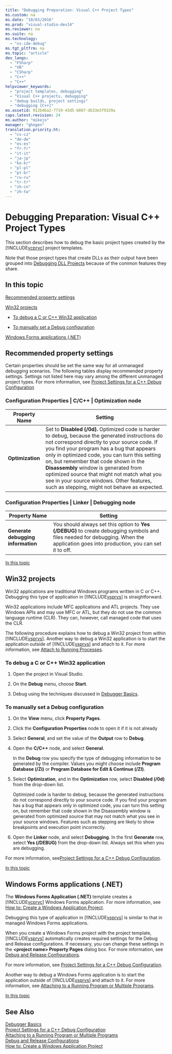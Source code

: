 ```yaml
---
title: "Debugging Preparation: Visual C++ Project Types"
ms.custom: na
ms.date: "10/03/2016"
ms.prod: "visual-studio-dev14"
ms.reviewer: na
ms.suite: na
ms.technology: 
  - "vs-ide-debug"
ms.tgt_pltfrm: na
ms.topic: "article"
dev_langs: 
  - "FSharp"
  - "VB"
  - "CSharp"
  - "C++"
  - "C++"
helpviewer_keywords: 
  - "project templates, debugging"
  - "Visual C++ projects, debugging"
  - "debug builds, project settings"
  - "debugging [C++]"
ms.assetid: 912b4ba2-7719-43d5-b087-db33e3f9329a
caps.latest.revision: 24
ms.author: "mikejo"
manager: "ghogen"
translation.priority.ht: 
  - "cs-cz"
  - "de-de"
  - "es-es"
  - "fr-fr"
  - "it-it"
  - "ja-jp"
  - "ko-kr"
  - "pl-pl"
  - "pt-br"
  - "ru-ru"
  - "tr-tr"
  - "zh-cn"
  - "zh-tw"
---
```

# Debugging Preparation: Visual C++ Project Types
This section describes how to debug the basic project types created by the [!INCLUDE[vcprvc](../codequality/includes/vcprvc_md.md)] project templates.  
  
 Note that those project types that create DLLs as their output have been grouped into [Debugging DLL Projects](../debugger/debugging-dll-projects.md) because of the common features they share.  
  
##  <a name="BKMK_In_this_topic"></a> In this topic  
 [Recommended property settings](#BKMK_Recommended_Property_Settings)  
  
 [Win32 projects](#BKMK_Win32_Projects)  
  
-   [To debug a C or C++ Win32 application](#BKMK_To_debug_a_C_or_C___Win32_application)  
  
-   [To manually set a Debug configuration](#BKMK_To_manually_set_a_Debug_configuration)  
  
 [Windows Forms applications (.NET)](#BKMK_Windows_Forms_Applications___NET_)  
  
##  <a name="BKMK_Recommended_Property_Settings"></a> Recommended property settings  
 Certain properties should be set the same way for all unmanaged debugging scenarios. The following tables display recommended property settings. Settings not listed here may vary among the different unmanaged project types. For more information, see [Project Settings for a C++ Debug Configuration](../debugger/project-settings-for-a-c---debug-configuration.md)  
  
### Configuration Properties &#124; C/C++ &#124; Optimization node  
  
|Property Name|Setting|  
|-------------------|-------------|  
|**Optimization**|Set to **Disabled (/0d).** Optimized code is harder to debug, because the generated instructions do not correspond directly to your source code. If you find your program has a bug that appears only in optimized code, you can turn this setting on, but remember that code shown in the **Disassembly** window is generated from optimized source that might not match what you see in your source windows. Other features, such as stepping, might not behave as expected.|  
  
### Configuration Properties &#124; Linker &#124; Debugging node  
  
|Property Name|Setting|  
|-------------------|-------------|  
|**Generate debugging information**|You should always set this option to **Yes (/DEBUG)** to create debugging symbols and files needed for debugging. When the application goes into production, you can set it to off.|  
  
 [In this topic](../debugger/debugging-preparation--visual-c---project-types.md#BKMK_In_this_topic)  
  
##  <a name="BKMK_Win32_Projects"></a> Win32 projects  
 Win32 applications are traditional Windows programs written in C or C++. Debugging this type of application in [!INCLUDE[vsprvs](../codequality/includes/vsprvs_md.md)] is straightforward.  
  
 Win32 applications include MFC applications and ATL projects. They use Windows APIs and may use MFC or ATL, but they do not use the common language runtime (CLR). They can, however, call managed code that uses the CLR.  
  
 The following procedure explains how to debug a Win32 project from within [!INCLUDE[vsprvs](../codequality/includes/vsprvs_md.md)]. Another way to debug a Win32 application is to start the application outside of [!INCLUDE[vsprvs](../codequality/includes/vsprvs_md.md)] and attach to it. For more information, see [Attach to Running Processes](../debugger/attach-to-running-processes-with-the-visual-studio-debugger.md).  
  
###  <a name="BKMK_To_debug_a_C_or_C___Win32_application"></a> To debug a C or C++ Win32 application  
  
1.  Open the project in Visual Studio.  
  
2.  On the **Debug** menu, choose **Start**.  
  
3.  Debug using the techniques discussed in [Debugger Basics](../debugger/debugger-basics.md).  
  
###  <a name="BKMK_To_manually_set_a_Debug_configuration"></a> To manually set a Debug configuration  
  
1.  On the **View** menu, click **Property Pages**.  
  
2.  Click the **Configuration Properties** node to open it if it is not already  
  
3.  Select **General**, and set the value of the **Output** row to **Debug**.  
  
4.  Open the **C/C++** node, and select **General**.  
  
     In the **Debug** row you specify the type of debugging information to be generated by the compiler. Values you might choose include **Program Database (/Zi)** or **Program Database for Edit & Continue (/ZI)**.  
  
5.  Select **Optimization**, and in the **Optimization** row, select **Disabled (/0d)** from the drop-down list.  
  
     Optimized code is harder to debug, because the generated instructions do not correspond directly to your source code. If you find your program has a bug that appears only in optimized code, you can turn this setting on, but remember that code shown in the Disassembly window is generated from optimized source that may not match what you see in your source windows. Features such as stepping are likely to show breakpoints and execution point incorrectly.  
  
6.  Open the **Linker** node, and select **Debugging**. In the first **Generate** row, select **Yes (/DEBUG)** from the drop-down list. Always set this when you are debugging.  
  
 For more information, see[Project Settings for a C++ Debug Configuration](../debugger/project-settings-for-a-c---debug-configuration.md).  
  
 [In this topic](../debugger/debugging-preparation--visual-c---project-types.md#BKMK_In_this_topic)  
  
##  <a name="BKMK_Windows_Forms_Applications___NET_"></a> Windows Forms applications (.NET)  
 The **Windows Forms Application (.NET)** template creates a [!INCLUDE[vcprvc](../codequality/includes/vcprvc_md.md)] Windows Forms application. For more information, see [How to: Create a Windows Application Project](assetId:///b2f93fed-c635-4705-8d0e-cf079a264efa).  
  
 Debugging this type of application in [!INCLUDE[vsprvs](../codequality/includes/vsprvs_md.md)] is similar to that in managed Windows Forms applications.  
  
 When you create a Windows Forms project with the project template, [!INCLUDE[vsprvs](../codequality/includes/vsprvs_md.md)] automatically creates required settings for the Debug and Release configurations. If necessary, you can change these settings in the **\<project name> Property Pages** dialog box. For more information, see [Debug and Release Configurations](../debugger/how-to--set-debug-and-release-configurations.md).  
  
 For more information, see [Project Settings for a C++ Debug Configuration](../debugger/project-settings-for-a-c---debug-configuration.md).  
  
 Another way to debug a Windows Forms application is to start the application outside of [!INCLUDE[vsprvs](../codequality/includes/vsprvs_md.md)] and attach to it. For more information, see [Attaching to a Running Program or Multiple Programs](../debugger/attach-to-running-processes-with-the-visual-studio-debugger.md).  
  
 [In this topic](../debugger/debugging-preparation--visual-c---project-types.md#BKMK_In_this_topic)  
  
## See Also  
 [Debugger Basics](../debugger/debugger-basics.md)   
 [Project Settings for a C++ Debug Configuration](../debugger/project-settings-for-a-c---debug-configuration.md)   
 [Attaching to a Running Program or Multiple Programs](../debugger/attach-to-running-processes-with-the-visual-studio-debugger.md)   
 [Debug and Release Configurations](../debugger/how-to--set-debug-and-release-configurations.md)   
 [How to: Create a Windows Application Project](assetId:///b2f93fed-c635-4705-8d0e-cf079a264efa)
